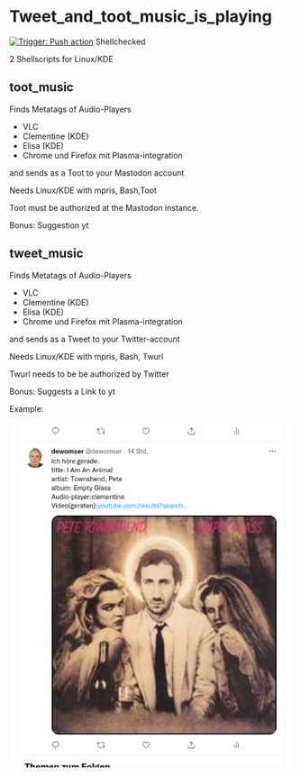 # Tweet_and_toot_music_is_playing
[![Trigger: Push action](https://github.com/dewomser/Tweet_and_toot_music_is_playing/actions/workflows/main.yml/badge.svg)](https://github.com/dewomser/Tweet_and_toot_music_is_playing/actions/workflows/main.yml) Shellchecked

2 Shellscripts for Linux/KDE

## toot_music

Finds Metatags of Audio-Players
*  VLC
*  Clementine (KDE)
*  Elisa (KDE)
*  Chrome und Firefox mit Plasma-integration

and sends as a Toot  to your Mastodon account

Needs Linux/KDE with mpris, Bash,Toot

Toot must be authorized at the Mastodon instance.

Bonus: Suggestion yt

## tweet_music

Finds Metatags of Audio-Players
*  VLC
*  Clementine (KDE)
*  Elisa (KDE)
*  Chrome und Firefox mit Plasma-integration

and sends as a Tweet to your Twitter-account

Needs Linux/KDE with mpris, Bash, Twurl

Twurl needs to be be authorized by Twitter

Bonus: Suggests a Link to yt

Example:


![alt text](./images/music-tweet.png "Screenshot Twitter")
